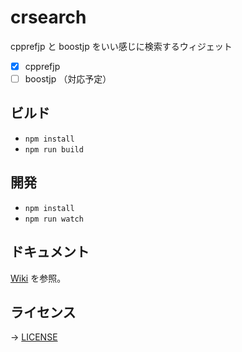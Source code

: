 # crsearch
cpprefjp と boostjp をいい感じに検索するウィジェット

- [x] cpprefjp
- [ ] boostjp （対応予定）

## ビルド

- `npm install`
- `npm run build`

## 開発

- `npm install`
- `npm run watch`

## ドキュメント

[Wiki](https://github.com/cpprefjp/crsearch/wiki) を参照。

## ライセンス

→ [LICENSE](LICENSE)

